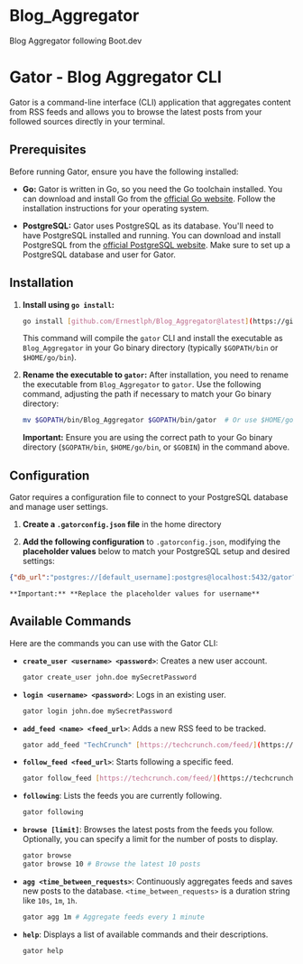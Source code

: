 # Blog_Aggregator
Blog Aggregator following Boot.dev

# Gator - Blog Aggregator CLI

Gator is a command-line interface (CLI) application that aggregates content from RSS feeds and allows you to browse the latest posts from your followed sources directly in your terminal.

## Prerequisites

Before running Gator, ensure you have the following installed:

*   **Go:** Gator is written in Go, so you need the Go toolchain installed. You can download and install Go from the [official Go website](https://go.dev/dl/). Follow the installation instructions for your operating system.

*   **PostgreSQL:** Gator uses PostgreSQL as its database. You'll need to have PostgreSQL installed and running. You can download and install PostgreSQL from the [official PostgreSQL website](https://www.postgresql.org/download/). Make sure to set up a PostgreSQL database and user for Gator.

## Installation

1.  **Install using `go install`:**
    ```bash
    go install [github.com/Ernestlph/Blog_Aggregator@latest](https://github.com/Ernestlph/Blog_Aggregator@latest)
    ```
    This command will compile the `gator` CLI and install the executable as `Blog_Aggregator` in your Go binary directory (typically `$GOPATH/bin` or `$HOME/go/bin`).

2.  **Rename the executable to `gator`:**
    After installation, you need to rename the executable from `Blog_Aggregator` to `gator`.  Use the following command, adjusting the path if necessary to match your Go binary directory:
    ```bash
    mv $GOPATH/bin/Blog_Aggregator $GOPATH/bin/gator  # Or use $HOME/go/bin if GOPATH is not set, or $GOBIN if GOBIN is set
    ```
    **Important:**  Ensure you are using the correct path to your Go binary directory (`$GOPATH/bin`, `$HOME/go/bin`, or `$GOBIN`) in the command above.

## Configuration

Gator requires a configuration file to connect to your PostgreSQL database and manage user settings.

1.  **Create a `.gatorconfig.json` file** in the home directory

2.  **Add the following configuration** to `.gatorconfig.json`, modifying the **placeholder values** below to match your PostgreSQL setup and desired settings:
```json
{"db_url":"postgres://[default_username]:postgres@localhost:5432/gator?sslmode=disable","current_user_name":"[default_username]"}
```
   

    **Important:** **Replace the placeholder values for username**


## Available Commands

Here are the commands you can use with the Gator CLI:

*   **`create_user <username> <password>`**: Creates a new user account.
    ```bash
    gator create_user john.doe mySecretPassword
    ```

*   **`login <username> <password>`**: Logs in an existing user.
    ```bash
    gator login john.doe mySecretPassword
    ```

*   **`add_feed <name> <feed_url>`**: Adds a new RSS feed to be tracked.
    ```bash
    gator add_feed "TechCrunch" [https://techcrunch.com/feed/](https://techcrunch.com/feed/)
    ```

*   **`follow_feed <feed_url>`**: Starts following a specific feed.
    ```bash
    gator follow_feed [https://techcrunch.com/feed/](https://techcrunch.com/feed/)
    ```

*   **`following`**: Lists the feeds you are currently following.
    ```bash
    gator following
    ```

*   **`browse [limit]`**: Browses the latest posts from the feeds you follow.  Optionally, you can specify a limit for the number of posts to display.
    ```bash
    gator browse
    gator browse 10 # Browse the latest 10 posts
    ```

*   **`agg <time_between_requests>`**: Continuously aggregates feeds and saves new posts to the database.  `<time_between_requests>` is a duration string like `10s`, `1m`, `1h`.
    ```bash
    gator agg 1m # Aggregate feeds every 1 minute
    ```

*   **`help`**: Displays a list of available commands and their descriptions.
    ```bash
    gator help
    ```